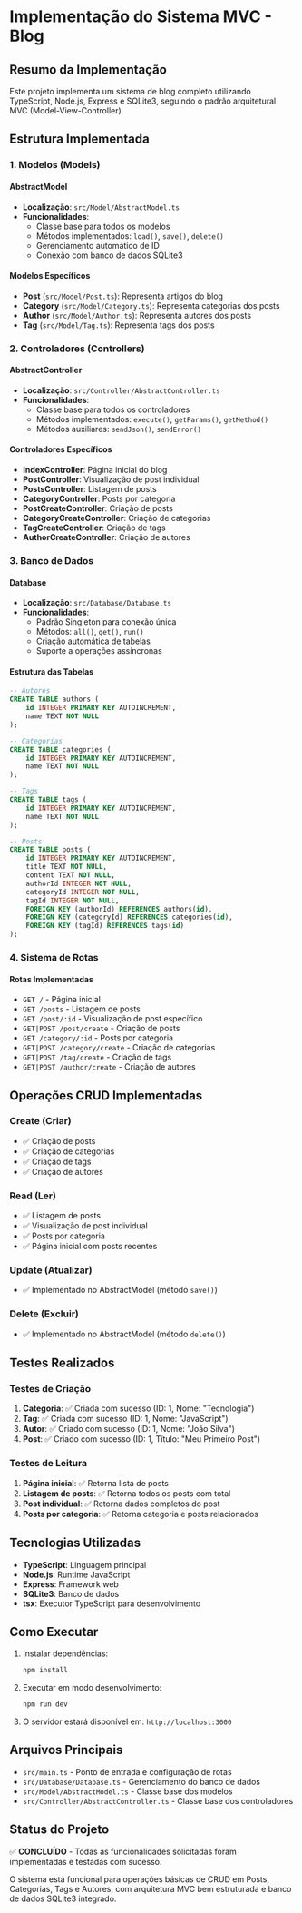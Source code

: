 # Implementação do Sistema MVC - Blog

## Resumo da Implementação

Este projeto implementa um sistema de blog completo utilizando TypeScript, Node.js, Express e SQLite3, seguindo o padrão arquitetural MVC (Model-View-Controller).

## Estrutura Implementada

### 1. Modelos (Models)

#### AbstractModel
- **Localização**: `src/Model/AbstractModel.ts`
- **Funcionalidades**:
  - Classe base para todos os modelos
  - Métodos implementados: `load()`, `save()`, `delete()`
  - Gerenciamento automático de ID
  - Conexão com banco de dados SQLite3

#### Modelos Específicos
- **Post** (`src/Model/Post.ts`): Representa artigos do blog
- **Category** (`src/Model/Category.ts`): Representa categorias dos posts
- **Author** (`src/Model/Author.ts`): Representa autores dos posts
- **Tag** (`src/Model/Tag.ts`): Representa tags dos posts

### 2. Controladores (Controllers)

#### AbstractController
- **Localização**: `src/Controller/AbstractController.ts`
- **Funcionalidades**:
  - Classe base para todos os controladores
  - Métodos implementados: `execute()`, `getParams()`, `getMethod()`
  - Métodos auxiliares: `sendJson()`, `sendError()`

#### Controladores Específicos
- **IndexController**: Página inicial do blog
- **PostController**: Visualização de post individual
- **PostsController**: Listagem de posts
- **CategoryController**: Posts por categoria
- **PostCreateController**: Criação de posts
- **CategoryCreateController**: Criação de categorias
- **TagCreateController**: Criação de tags
- **AuthorCreateController**: Criação de autores

### 3. Banco de Dados

#### Database
- **Localização**: `src/Database/Database.ts`
- **Funcionalidades**:
  - Padrão Singleton para conexão única
  - Métodos: `all()`, `get()`, `run()`
  - Criação automática de tabelas
  - Suporte a operações assíncronas

#### Estrutura das Tabelas
```sql
-- Autores
CREATE TABLE authors (
    id INTEGER PRIMARY KEY AUTOINCREMENT,
    name TEXT NOT NULL
);

-- Categorias
CREATE TABLE categories (
    id INTEGER PRIMARY KEY AUTOINCREMENT,
    name TEXT NOT NULL
);

-- Tags
CREATE TABLE tags (
    id INTEGER PRIMARY KEY AUTOINCREMENT,
    name TEXT NOT NULL
);

-- Posts
CREATE TABLE posts (
    id INTEGER PRIMARY KEY AUTOINCREMENT,
    title TEXT NOT NULL,
    content TEXT NOT NULL,
    authorId INTEGER NOT NULL,
    categoryId INTEGER NOT NULL,
    tagId INTEGER NOT NULL,
    FOREIGN KEY (authorId) REFERENCES authors(id),
    FOREIGN KEY (categoryId) REFERENCES categories(id),
    FOREIGN KEY (tagId) REFERENCES tags(id)
);
```

### 4. Sistema de Rotas

#### Rotas Implementadas
- `GET /` - Página inicial
- `GET /posts` - Listagem de posts
- `GET /post/:id` - Visualização de post específico
- `GET|POST /post/create` - Criação de posts
- `GET /category/:id` - Posts por categoria
- `GET|POST /category/create` - Criação de categorias
- `GET|POST /tag/create` - Criação de tags
- `GET|POST /author/create` - Criação de autores

## Operações CRUD Implementadas

### Create (Criar)
- ✅ Criação de posts
- ✅ Criação de categorias
- ✅ Criação de tags
- ✅ Criação de autores

### Read (Ler)
- ✅ Listagem de posts
- ✅ Visualização de post individual
- ✅ Posts por categoria
- ✅ Página inicial com posts recentes

### Update (Atualizar)
- ✅ Implementado no AbstractModel (método `save()`)

### Delete (Excluir)
- ✅ Implementado no AbstractModel (método `delete()`)

## Testes Realizados

### Testes de Criação
1. **Categoria**: ✅ Criada com sucesso (ID: 1, Nome: "Tecnologia")
2. **Tag**: ✅ Criada com sucesso (ID: 1, Nome: "JavaScript")
3. **Autor**: ✅ Criado com sucesso (ID: 1, Nome: "João Silva")
4. **Post**: ✅ Criado com sucesso (ID: 1, Título: "Meu Primeiro Post")

### Testes de Leitura
1. **Página inicial**: ✅ Retorna lista de posts
2. **Listagem de posts**: ✅ Retorna todos os posts com total
3. **Post individual**: ✅ Retorna dados completos do post
4. **Posts por categoria**: ✅ Retorna categoria e posts relacionados

## Tecnologias Utilizadas

- **TypeScript**: Linguagem principal
- **Node.js**: Runtime JavaScript
- **Express**: Framework web
- **SQLite3**: Banco de dados
- **tsx**: Executor TypeScript para desenvolvimento

## Como Executar

1. Instalar dependências:
   ```bash
   npm install
   ```

2. Executar em modo desenvolvimento:
   ```bash
   npm run dev
   ```

3. O servidor estará disponível em: `http://localhost:3000`

## Arquivos Principais

- `src/main.ts` - Ponto de entrada e configuração de rotas
- `src/Database/Database.ts` - Gerenciamento do banco de dados
- `src/Model/AbstractModel.ts` - Classe base dos modelos
- `src/Controller/AbstractController.ts` - Classe base dos controladores

## Status do Projeto

✅ **CONCLUÍDO** - Todas as funcionalidades solicitadas foram implementadas e testadas com sucesso.

O sistema está funcional para operações básicas de CRUD em Posts, Categorias, Tags e Autores, com arquitetura MVC bem estruturada e banco de dados SQLite3 integrado.

